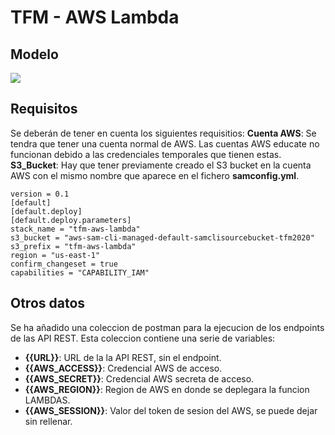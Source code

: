 # TFM - AWS Lambda

## Modelo

![](https://www.planttext.com/api/plantuml/png/Z971IWCn48RlUOgSbRx07gJOKl0W27eJ3saoh85aPaacOX6Vp8EFr5TekfisQtSfvX32_vEPR-RV__mk8wl0oJiX15js85ysZqBcqr_QgHZbAaKc3-6hruxdrff6FY1N0PM7HZvpiDXMDN_dUGUyicugQ_ATmbqZLyEZTxulWPu2cQJv6eycCzDrdiL0rC5sR0bdG3yxm0Zlb4AiFIP8XVSQqeVY02qcluNmNpHD2JdifeP5arEvS2PKzycqy7TFezebrkOSSFMwOSDvuhBhrxVHlXHdr7M-gyR4AkUvfhHrC8OvrPOtYyNTELOna1Nnr7uibhv34R64FAzt1m000F__0m00)

## Requisitos

Se deberán de tener en cuenta los siguientes requisitios:
  **Cuenta AWS**: Se tendra que tener una cuenta normal de AWS. Las cuentas AWS educate no funcionan debido a las credenciales temporales que tienen estas.
  **S3_Bucket**: Hay que tener previamente creado el S3 bucket en la cuenta AWS con el mismo nombre que aparece en el fichero **samconfig.yml**.

  ```
  version = 0.1
  [default]
  [default.deploy]
  [default.deploy.parameters]
  stack_name = "tfm-aws-lambda"
  s3_bucket = "aws-sam-cli-managed-default-samclisourcebucket-tfm2020"
  s3_prefix = "tfm-aws-lambda"
  region = "us-east-1"
  confirm_changeset = true
  capabilities = "CAPABILITY_IAM"
  ```


## Otros datos

Se ha añadido una coleccion de postman para la ejecucion de los endpoints de las API REST. Esta coleccion contiene una serie de variables:
  - **{{URL}}**: URL de la la API REST, sin el endpoint.
  - **{{AWS_ACCESS}}**: Credencial AWS de acceso.
  - **{{AWS_SECRET}}**: Credencial AWS secreta de acceso.
  - **{{AWS_REGION}}**: Region de AWS en donde se deplegara la funcion LAMBDAS.
  - **{{AWS_SESSION}}**: Valor del token de sesion del AWS, se puede dejar sin rellenar.
